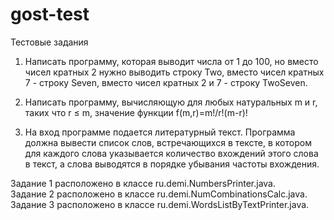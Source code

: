 # gost-test
Тестовые задания

1. Написать программу, которая выводит числа от 1 до 100, но вместо чисел кратных 2 нужно выводить строку Two, вместо чисел кратных 7 - строку Seven, вместо чисел кратных 2 и 7 - строку TwoSeven.

2. Написать программу, вычисляющую для любых натуральных m и r, таких что r ≤ m, значение функции
f(m,r)=m!/r!(m-r)!

3. На вход программе подается литературный текст. Программа должна вывести список слов, встречающихся в тексте, в котором для каждого слова указывается количество вхождений этого слова в текст, а слова выводятся в порядке убывания частоты вхождения.

Задание 1 расположено в классе ru.demi.NumbersPrinter.java.  
Задание 2 расположено в классе ru.demi.NumCombinationsCalc.java.  
Задание 3 расположено в классе ru.demi.WordsListByTextPrinter.java.  
